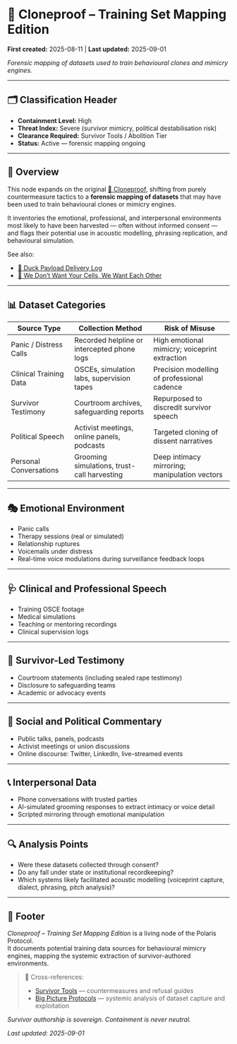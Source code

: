 # 🧬 Cloneproof – Training Set Mapping Edition

**First created:** 2025-08-11 | **Last updated:** 2025-09-01

*Forensic mapping of datasets used to train behavioural clones and mimicry engines.*  

---

## 🗂️ Classification Header  

- **Containment Level:** High  
- **Threat Index:** Severe (survivor mimicry, political destabilisation risk)  
- **Clearance Required:** Survivor Tools / Abolition Tier  
- **Status:** Active — forensic mapping ongoing  

---

## 📌 Overview  

This node expands on the original [🧬 Cloneproof](./🧬_cloneproof.md), shifting from purely countermeasure tactics to a **forensic mapping of datasets** that may have been used to train behavioural clones or mimicry engines.  

It inventories the emotional, professional, and interpersonal environments most likely to have been harvested — often without informed consent — and flags their potential use in acoustic modelling, phrasing replication, and behavioural simulation.  

See also:  
- [🦆 Duck Payload Delivery Log](./🦆_duck_payload_delivery_log.md)  
- [🧬 We Don’t Want Your Cells, We Want Each Other](./🧬_we_dont_want_your_cells_we_want_each_other.md)  

---

## 📊 Dataset Categories  

| Source Type             | Collection Method                           | Risk of Misuse                                |
|--------------------------|----------------------------------------------|-----------------------------------------------|
| Panic / Distress Calls   | Recorded helpline or intercepted phone logs | High emotional mimicry; voiceprint extraction |
| Clinical Training Data   | OSCEs, simulation labs, supervision tapes   | Precision modelling of professional cadence   |
| Survivor Testimony       | Courtroom archives, safeguarding reports    | Repurposed to discredit survivor speech       |
| Political Speech         | Activist meetings, online panels, podcasts  | Targeted cloning of dissent narratives        |
| Personal Conversations   | Grooming simulations, trust-call harvesting | Deep intimacy mirroring; manipulation vectors |

---

## 🎭 Emotional Environment  

- Panic calls  
- Therapy sessions (real or simulated)  
- Relationship ruptures  
- Voicemails under distress  
- Real-time voice modulations during surveillance feedback loops  

---

## 🩺 Clinical and Professional Speech  

- Training OSCE footage  
- Medical simulations  
- Teaching or mentoring recordings  
- Clinical supervision logs  

---

## 📜 Survivor-Led Testimony  

- Courtroom statements (including sealed rape testimony)  
- Disclosure to safeguarding teams  
- Academic or advocacy events  

---

## 📢 Social and Political Commentary  

- Public talks, panels, podcasts  
- Activist meetings or union discussions  
- Online discourse: Twitter, LinkedIn, live-streamed events  

---

## 📞 Interpersonal Data  

- Phone conversations with trusted parties  
- AI-simulated grooming responses to extract intimacy or voice detail  
- Scripted mirroring through emotional manipulation  

---

## 🔍 Analysis Points  

- Were these datasets collected through consent?  
- Do any fall under state or institutional recordkeeping?  
- Which systems likely facilitated acoustic modelling (voiceprint capture, dialect, phrasing, pitch analysis)?  

---

## 🏮 Footer  

*Cloneproof – Training Set Mapping Edition* is a living node of the Polaris Protocol.  
It documents potential training data sources for behavioural mimicry engines, mapping the systemic extraction of survivor-authored environments.  

> 📡 Cross-references:  
> - [Survivor Tools](../Survivor_Tools/) — countermeasures and refusal guides  
> - [Big Picture Protocols](../Big_Picture_Protocols/) — systemic analysis of dataset capture and exploitation  

*Survivor authorship is sovereign. Containment is never neutral.*  

_Last updated: 2025-09-01_  
